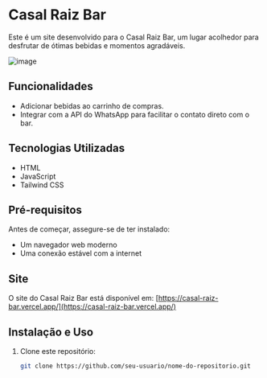 # Casal Raiz Bar

Este é um site desenvolvido para o Casal Raiz Bar, um lugar acolhedor para desfrutar de ótimas bebidas e momentos agradáveis.

![image](https://github.com/AnytimerBR/projetoCasalRaizBar/assets/160438618/375cd6d4-2397-4a7f-aeb0-7f999764ea1e)

## Funcionalidades

- Adicionar bebidas ao carrinho de compras.
- Integrar com a API do WhatsApp para facilitar o contato direto com o bar.

## Tecnologias Utilizadas

- HTML
- JavaScript
- Tailwind CSS

## Pré-requisitos

Antes de começar, assegure-se de ter instalado:
- Um navegador web moderno
- Uma conexão estável com a internet

## Site

O site do Casal Raiz Bar está disponível em: [https://casal-raiz-bar.vercel.app/](https://casal-raiz-bar.vercel.app/)

## Instalação e Uso

1. Clone este repositório:
   ```bash
   git clone https://github.com/seu-usuario/nome-do-repositorio.git


